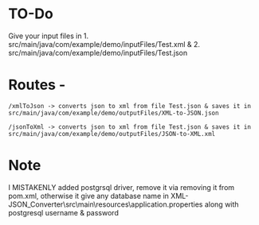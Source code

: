 # TO-Do

Give your input files in 1. src/main/java/com/example/demo/inputFiles/Test.xml & 2. src/main/java/com/example/demo/inputFiles/Test.json

# Routes -

```
/xmlToJson -> converts json to xml from file Test.json & saves it in src/main/java/com/example/demo/outputFiles/XML-to-JSON.json
```

```
/jsonToXml -> converts json to xml from file Test.json & saves it in src/main/java/com/example/demo/outputFiles/JSON-to-XML.xml
```

# Note

I MISTAKENLY added postgrsql driver, remove it via removing it from pom.xml, otherwise it give any database name in XML-JSON_Converter\src\main\resources\application.properties
along with postgresql username & password
